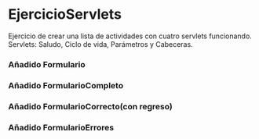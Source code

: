 # EjercicioServlets
Ejercicio de crear una lista de actividades con cuatro servlets funcionando.
Servlets: Saludo, Ciclo de vida, Parámetros y Cabeceras.
### Añadido Formulario
### Añadido FormularioCompleto
### Añadido FormularioCorrecto(con regreso)
### Añadido FormularioErrores
